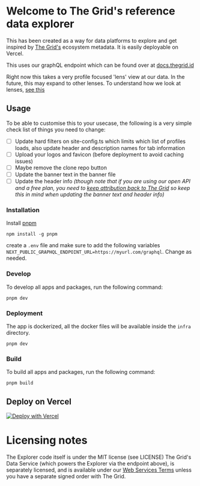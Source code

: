 # Welcome to The Grid's reference data explorer

This has been created as a way for data platforms to explore and get inspired by [The Grid's](https://thegrid.id/) ecosystem metadata. It is easily deployable on Vercel.

This uses our graphQL endpoint which can be found over at [docs.thegrid.id](https://docs.thegrid.id/)

Right now this takes a very profile focused 'lens' view at our data. In the future, this may expand to other lenses. To understand how we look at lenses, [see this](https://docs.thegrid.id/lenses-at-the-grid-18)

## Usage

To be able to customise this to your usecase, the following is a very simple check list of things you need to change:

- [ ] Update hard filters on site-config.ts which limits which list of profiles loads, also update header and description names for tab information
- [ ] Upload your logos and favicon (before deployment to avoid caching issues)
- [ ] Maybe remove the clone repo button
- [ ] Update the banner text in the banner file
- [ ] Update the header info
      _(though note that if you are using our open API and a free plan, you need to [keep attribution back to The Grid](https://thegrid.id/legal/web-services-terms) so keep this in mind when updating the banner text and header info)_

### Installation

Install [pnpm](https://pnpm.io/installation)

```
npm install -g pnpm
```

create a `.env` file and make sure to add the following variables `NEXT_PUBLIC_GRAPHQL_ENDPOINT_URL=https://myurl.com/graphql`. Change as needed.

### Develop

To develop all apps and packages, run the following command:

```
pnpm dev
```

### Deployment

The app is dockerized, all the docker files will be available inside the `infra` directory.

```
pnpm dev
```

### Build

To build all apps and packages, run the following command:

```
pnpm build
```

## Deploy on Vercel

[![Deploy with Vercel](https://vercel.com/button)](https://vercel.com/new/clone?repository-url=https%3A%2F%2Fgithub.com%2FThe-Grid-Data%2FExplorer&env=LOAD_CONFIG_FROM_VERCEL_STORAGE,ADMIN_USER,ADMIN_PASSWORD,TRIGGER_REDEPLOY_HOOK_URL,BLOB_READ_WRITE_TOKEN,NEXT_PUBLIC_GRAPHQL_ENDPOINT_URL)

# Licensing notes

The Explorer code itself is under the MIT license (see LICENSE)
The Grid's Data Service (which powers the Explorer via the endpoint above), is separately licensed, and is available under our [Web Services Terms](https://thegrid.id/legal/web-services-terms) unless you have a separate signed order with The Grid.
